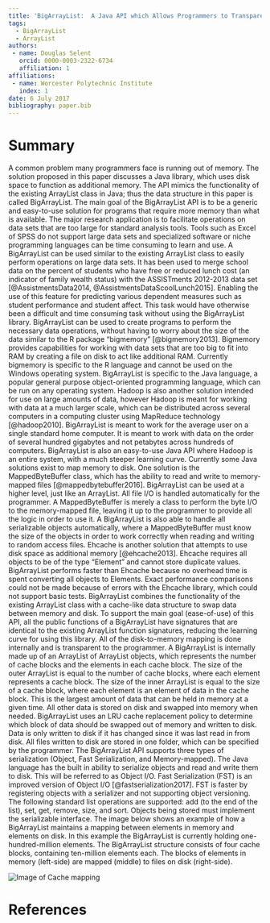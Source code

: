 ```yaml
---
title: 'BigArrayList:  A Java API which Allows Programmers to Transparently Use Disk Space as Additional Memory'
tags:
  - BigArrayList
  - ArrayList
authors:
 - name: Douglas Selent
   orcid: 0000-0003-2322-6734
   affiliation: 1
affiliations:
 - name: Worcester Polytechnic Institute
   index: 1
date: 6 July 2017
bibliography: paper.bib
---
```


# Summary

A common problem many programmers face is running out of memory. The solution proposed in this paper discusses a Java library, which uses disk space to function as additional memory. The API mimics the functionality of the existing ArrayList class in Java; thus the data structure in this paper is called BigArrayList. The main goal of the BigArrayList API is to be a generic and easy-to-use solution for programs that require more memory than what is available.
The major research application is to facilitate operations on data sets that are too large for standard analysis tools. Tools such as Excel of SPSS do not support large data sets and specialized software or niche programming languages can be time consuming to learn and use. A BigArrayList can be used similar to the existing ArrayList class to easily perform operations on large data sets. It has been used to merge school data on the percent of students who have free or reduced lunch cost (an indicator of family wealth status) with the ASSISTments 2012-2013 data set [@AssistmentsData2014, @AssistmentsDataScoolLunch2015].  Enabling the use of this feature  for predicting various dependent measures such as student performance and student affect. This task would have otherwise been a difficult and time consuming task without using the BigArrayList library.
BigArrayList can be used to create programs to perform the necessary data operations, without having to worry about the size of the data similar to the R package “bigmemory” [@bigmemory2013]. Bigmemory provides capabilities for working with data sets that are too big to fit into RAM by creating a file on disk to act like additional RAM. Currently bigmemory is specific to the R language and cannot be used on the Windows operating system. BigArrayList is specific to the Java language, a popular general purpose object-oriented programming language, which can be run on any operating system.
Hadoop is also another solution intended for use on large amounts of data, however Hadoop is meant for working with data at a much larger scale, which can be distributed across several computers in a computing cluster using MapReduce technology [@hadoop2010]. BigArrayList is meant to work for the average user on a single standard home computer. It is meant to work with data on the order of several hundred gigabytes and not petabytes across hundreds of computers. BigArrayList is also an easy-to-use Java API where Hadoop is an entire system, with a much steeper learning curve.
Currently some Java solutions exist to map memory to disk. One solution is the MappedByteBuffer class, which has the ability to read and write to memory-mapped files [@mappedbytebuffer2016]. BigArrayList can be used at a higher level, just like an ArrayList. All file I/O is handled automatically for the programmer. A MappedByteBuffer is merely a class to perform the byte I/O to the memory-mapped file, leaving it up to the programmer to provide all the logic in order to use it. A BigArrayList is also able to handle all serializable objects automatically, where a MappedByteBuffer must know the size of the objects in order to work correctly when reading and writing to random access files.
Ehcache is another solution that attempts to use disk space as additional memory [@ehcache2013]. Ehcache requires all objects to be of the type “Element” and cannot store duplicate values. BigArrayList performs faster than Ehcache because no overhead time is spent converting all objects to Elements. Exact performance comparisons could not be made because of errors with the Ehcache library, which could not support basic tests.
BigArrayList combines the functionality of the existing ArrayList class with a cache-like data structure to swap data between memory and disk. To support the main goal (ease-of-use) of this API, all the public functions of a BigArrayList have signatures that are identical to the existing ArrayList function signatures, reducing the learning curve for using this library. All of the disk-to-memory mapping is done internally and is transparent to the programmer.
A BigArrayList is internally made up of an ArrayList of ArrayList objects, which represents the number of cache blocks and the elements in each cache block. The size of the outer ArrayList is equal to the number of cache blocks, where each element represents a cache block. The size of the inner ArrayList is equal to the size of a cache block, where each element is an element of data in the cache block. This is the largest amount of data that can be held in memory at a given time. All other data is stored on disk and swapped into memory when needed.
BigArrayList uses an LRU cache replacement policy to determine which block of data should be swapped out of memory and written to disk. Data is only written to disk if it has changed since it was last read in from disk. All files written to disk are stored in one folder, which can be specified by the programmer.
The BigArrayList API supports three types of serialization (Object, Fast Serialization, and Memory-mapped). The Java language has the built in ability to serialize objects and read and write them to disk. This will be referred to as Object I/O. Fast Serialization (FST)  is an improved version of Object I/O [@fastserialization2017]. FST is faster by registering objects with a serializer and not supporting object versioning.  The following standard list operations are supported: add (to the end of the list), set, get, remove, size, and sort.  Objects being stored must implement the serializable interface.
The image below shows an example of how a BigArrayList maintains a mapping between elements in memory and elements on disk. In this example the BigArrayList is currently holding one-hundred-million elements. The BigArrayList structure consists of four cache blocks, containing ten-million elements each.  The blocks of elements in memory (left-side) are mapped (middle) to files on disk (right-side).

![Image of Cache mapping](https://github.com/dselent/BigArrayList/blob/master/JOSS_Paper/cachemapping.png)

# References
